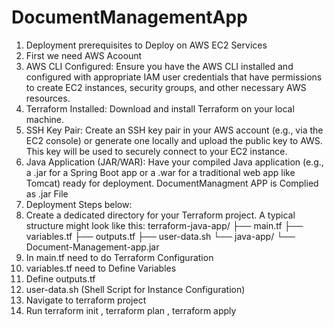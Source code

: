 # DocumentManagementApp
1. Deployment prerequisites to Deploy on AWS EC2 Services
2. First we need AWS Acoount
3. AWS CLI Configured: Ensure you have the AWS CLI installed and configured with appropriate IAM user credentials that have permissions to create EC2 instances, 
   security groups, and other necessary AWS resources.
4. Terraform Installed: Download and install Terraform on your local machine.
5. SSH Key Pair: Create an SSH key pair in your AWS account (e.g., via the EC2 console) or generate one locally and upload the public key to AWS. This key will be 
   used to securely connect to your EC2 instance.
6. Java Application (JAR/WAR): Have your compiled Java application (e.g., a .jar for a Spring Boot app or a .war for a traditional web app like Tomcat) ready for 
   deployment. DocumentManagment APP is Complied as .jar File
7. Deployment Steps below:
8. Create a dedicated directory for your Terraform project. A typical structure might look like this:
   terraform-java-app/
   ├── main.tf
   ├── variables.tf
   ├── outputs.tf
   ├── user-data.sh
   └── java-app/
    └── Document-Management-app.jar 
9. In main.tf need to do Terraform Configuration
10. variables.tf need to Define Variables
11. Define outputs.tf
12. user-data.sh (Shell Script for Instance Configuration)
13. Navigate to terraform project
14. Run terraform init , terraform plan , terraform apply
